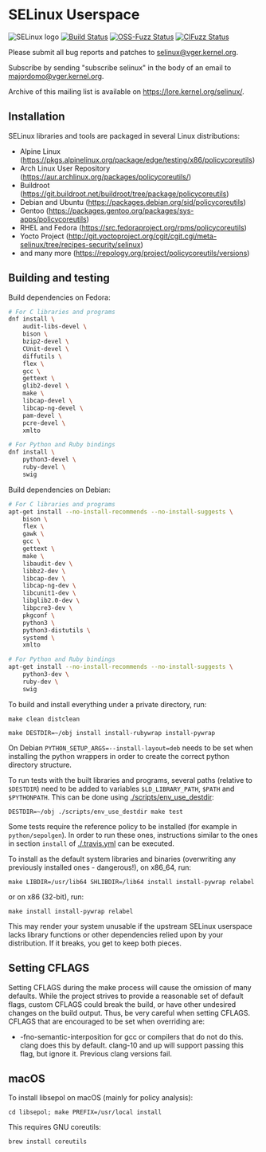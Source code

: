 SELinux Userspace
=================

![SELinux logo](https://github.com/SELinuxProject.png)
[![Build Status](https://travis-ci.com/SELinuxProject/selinux.svg?branch=master)](https://travis-ci.com/SELinuxProject/selinux)
[![OSS-Fuzz Status](https://oss-fuzz-build-logs.storage.googleapis.com/badges/selinux.svg)](https://oss-fuzz-build-logs.storage.googleapis.com/index.html#selinux)
[![CIFuzz Status](https://github.com/SELinuxProject/selinux/actions/workflows/cifuzz.yml/badge.svg)](https://github.com/SELinuxProject/selinux/actions/workflows/cifuzz.yml)

Please submit all bug reports and patches to <selinux@vger.kernel.org>.

Subscribe by sending "subscribe selinux" in the body of an email
to <majordomo@vger.kernel.org>.

Archive of this mailing list is available on https://lore.kernel.org/selinux/.


Installation
------------

SELinux libraries and tools are packaged in several Linux distributions:

* Alpine Linux (https://pkgs.alpinelinux.org/package/edge/testing/x86/policycoreutils)
* Arch Linux User Repository (https://aur.archlinux.org/packages/policycoreutils/)
* Buildroot (https://git.buildroot.net/buildroot/tree/package/policycoreutils)
* Debian and Ubuntu (https://packages.debian.org/sid/policycoreutils)
* Gentoo (https://packages.gentoo.org/packages/sys-apps/policycoreutils)
* RHEL and Fedora (https://src.fedoraproject.org/rpms/policycoreutils)
* Yocto Project (http://git.yoctoproject.org/cgit/cgit.cgi/meta-selinux/tree/recipes-security/selinux)
* and many more (https://repology.org/project/policycoreutils/versions)


Building and testing
--------------------

Build dependencies on Fedora:

```sh
# For C libraries and programs
dnf install \
    audit-libs-devel \
    bison \
    bzip2-devel \
    CUnit-devel \
    diffutils \
    flex \
    gcc \
    gettext \
    glib2-devel \
    make \
    libcap-devel \
    libcap-ng-devel \
    pam-devel \
    pcre-devel \
    xmlto

# For Python and Ruby bindings
dnf install \
    python3-devel \
    ruby-devel \
    swig
```

Build dependencies on Debian:

```sh
# For C libraries and programs
apt-get install --no-install-recommends --no-install-suggests \
    bison \
    flex \
    gawk \
    gcc \
    gettext \
    make \
    libaudit-dev \
    libbz2-dev \
    libcap-dev \
    libcap-ng-dev \
    libcunit1-dev \
    libglib2.0-dev \
    libpcre3-dev \
    pkgconf \
    python3 \
    python3-distutils \
    systemd \
    xmlto

# For Python and Ruby bindings
apt-get install --no-install-recommends --no-install-suggests \
    python3-dev \
    ruby-dev \
    swig
```

To build and install everything under a private directory, run:

    make clean distclean

    make DESTDIR=~/obj install install-rubywrap install-pywrap

On Debian `PYTHON_SETUP_ARGS=--install-layout=deb` needs to be set when installing the python wrappers in order to create the correct python directory structure.

To run tests with the built libraries and programs, several paths (relative to `$DESTDIR`) need to be added to variables `$LD_LIBRARY_PATH`, `$PATH` and `$PYTHONPATH`.
This can be done using [./scripts/env_use_destdir](./scripts/env_use_destdir):

    DESTDIR=~/obj ./scripts/env_use_destdir make test

Some tests require the reference policy to be installed (for example in `python/sepolgen`).
In order to run these ones, instructions similar to the ones in section `install` of [./.travis.yml](./.travis.yml) can be executed.

To install as the default system libraries and binaries
(overwriting any previously installed ones - dangerous!),
on x86_64, run:

    make LIBDIR=/usr/lib64 SHLIBDIR=/lib64 install install-pywrap relabel

or on x86 (32-bit), run:

    make install install-pywrap relabel

This may render your system unusable if the upstream SELinux userspace
lacks library functions or other dependencies relied upon by your
distribution.  If it breaks, you get to keep both pieces.


## Setting CFLAGS

Setting CFLAGS during the make process will cause the omission of many defaults. While the project strives
to provide a reasonable set of default flags, custom CFLAGS could break the build, or have other undesired
changes on the build output. Thus, be very careful when setting CFLAGS. CFLAGS that are encouraged to be
set when overriding are:

- -fno-semantic-interposition for gcc or compilers that do not do this. clang does this by default. clang-10 and up
   will support passing this flag, but ignore it. Previous clang versions fail.


macOS
-----

To install libsepol on macOS (mainly for policy analysis):

    cd libsepol; make PREFIX=/usr/local install

This requires GNU coreutils:

    brew install coreutils
